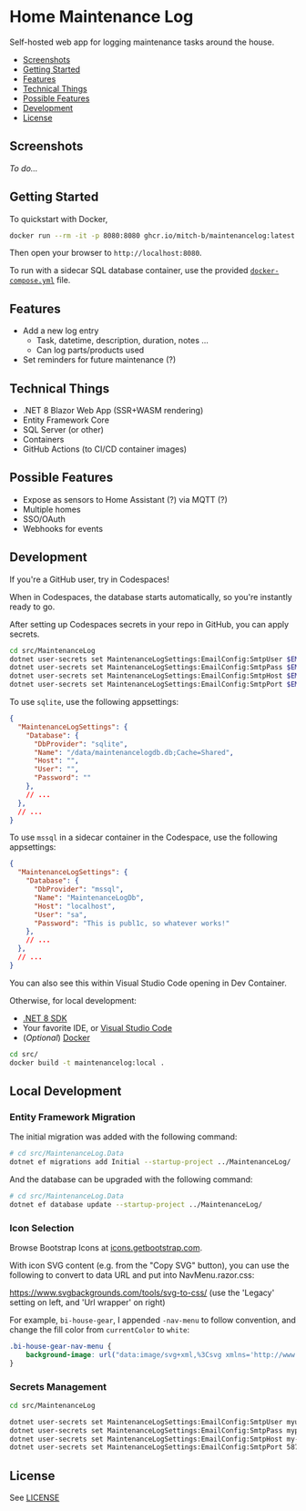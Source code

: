 # Home Maintenance Log

Self-hosted web app for logging maintenance tasks around the house.

* [Screenshots](#screenshots)
* [Getting Started](#getting-started)
* [Features](#features)
* [Technical Things](#technical-things)
* [Possible Features](#possible-features)
* [Development](#development)
* [License](#license)

## Screenshots

_To do..._

## Getting Started

To quickstart with Docker,

```bash
docker run --rm -it -p 8080:8080 ghcr.io/mitch-b/maintenancelog:latest
```

Then open your browser to `http://localhost:8080`.

To run with a sidecar SQL database container, use the provided [`docker-compose.yml`](./docker-compose.yml) file.

## Features

* Add a new log entry
  * Task, datetime, description, duration, notes ...
  * Can log parts/products used
* Set reminders for future maintenance (?)

## Technical Things

* .NET 8 Blazor Web App (SSR+WASM rendering)
* Entity Framework Core
* SQL Server (or other)
* Containers
* GitHub Actions (to CI/CD container images)

## Possible Features

* Expose as sensors to Home Assistant (?) via MQTT (?)
* Multiple homes
* SSO/OAuth
* Webhooks for events

## Development

If you're a GitHub user, try in Codespaces!

When in Codespaces, the database starts automatically, so you're instantly ready to go.

After setting up Codespaces secrets in your repo in GitHub, you can apply secrets.

```bash
cd src/MaintenanceLog
dotnet user-secrets set MaintenanceLogSettings:EmailConfig:SmtpUser $EMAILCONFIG_SMTPUSER
dotnet user-secrets set MaintenanceLogSettings:EmailConfig:SmtpPass $EMAILCONFIG_SMTPPASS
dotnet user-secrets set MaintenanceLogSettings:EmailConfig:SmtpHost $EMAILCONFIG_SMTPHOST
dotnet user-secrets set MaintenanceLogSettings:EmailConfig:SmtpPort $EMAILCONFIG_SMTPPORT
```

To use `sqlite`, use the following appsettings:

```json
{
  "MaintenanceLogSettings": {
    "Database": {
      "DbProvider": "sqlite",
      "Name": "/data/maintenancelogdb.db;Cache=Shared",
      "Host": "",
      "User": "",
      "Password": ""
    },
    // ...
  },
  // ...
}
```

To use `mssql` in a sidecar container in the Codespace, use the following appsettings:

```json
{
  "MaintenanceLogSettings": {
    "Database": {
      "DbProvider": "mssql",
      "Name": "MaintenanceLogDb",
      "Host": "localhost",
      "User": "sa",
      "Password": "This is publ1c, so whatever works!"
    },
    // ...
  },
  // ...
}
```

You can also see this within Visual Studio Code opening in Dev Container.

Otherwise, for local development:

* [.NET 8 SDK](https://dotnet.microsoft.com/download/dotnet/8.0)
* Your favorite IDE, or [Visual Studio Code](https://code.visualstudio.com/)
* (_Optional_) [Docker](https://www.docker.com/products/docker-desktop)

```bash
cd src/
docker build -t maintenancelog:local .
```

## Local Development

### Entity Framework Migration

The initial migration was added with the following command:

```bash
# cd src/MaintenanceLog.Data
dotnet ef migrations add Initial --startup-project ../MaintenanceLog/
```

And the database can be upgraded with the following command:

```bash
# cd src/MaintenanceLog.Data
dotnet ef database update --startup-project ../MaintenanceLog/
```

### Icon Selection

Browse Bootstrap Icons at [icons.getbootstrap.com](https://icons.getbootstrap.com/).

With icon SVG content (e.g. from the "Copy SVG" button), you can use the following to convert to data URL and put into NavMenu.razor.css:

https://www.svgbackgrounds.com/tools/svg-to-css/ (use the 'Legacy' setting on left, and 'Url wrapper' on right)

For example, `bi-house-gear`, I appended `-nav-menu` to follow convention, and change the fill color from `currentColor` to `white`:

```css
.bi-house-gear-nav-menu {
    background-image: url("data:image/svg+xml,%3Csvg xmlns='http://www.w3.org/2000/svg' width='16' height='16' fill='white' class='bi bi-house-gear-fill' viewBox='0 0 16 16'%3E%3Cpath d='M7.293 1.5a1 1 0 0 1 1.414 0L11 3.793V2.5a.5.5 0 0 1 .5-.5h1a.5.5 0 0 1 .5.5v3.293l2.354 2.353a.5.5 0 0 1-.708.708L8 2.207 1.354 8.854a.5.5 0 1 1-.708-.708z'/%3E%3Cpath d='M11.07 9.047a1.5 1.5 0 0 0-1.742.26l-.02.021a1.5 1.5 0 0 0-.261 1.742 1.5 1.5 0 0 0 0 2.86 1.5 1.5 0 0 0-.12 1.07H3.5A1.5 1.5 0 0 1 2 13.5V9.293l6-6 4.724 4.724a1.5 1.5 0 0 0-1.654 1.03'/%3E%3Cpath d='m13.158 9.608-.043-.148c-.181-.613-1.049-.613-1.23 0l-.043.148a.64.64 0 0 1-.921.382l-.136-.074c-.561-.306-1.175.308-.87.869l.075.136a.64.64 0 0 1-.382.92l-.148.045c-.613.18-.613 1.048 0 1.229l.148.043a.64.64 0 0 1 .382.921l-.074.136c-.306.561.308 1.175.869.87l.136-.075a.64.64 0 0 1 .92.382l.045.149c.18.612 1.048.612 1.229 0l.043-.15a.64.64 0 0 1 .921-.38l.136.074c.561.305 1.175-.309.87-.87l-.075-.136a.64.64 0 0 1 .382-.92l.149-.044c.612-.181.612-1.049 0-1.23l-.15-.043a.64.64 0 0 1-.38-.921l.074-.136c.305-.561-.309-1.175-.87-.87l-.136.075a.64.64 0 0 1-.92-.382ZM12.5 14a1.5 1.5 0 1 1 0-3 1.5 1.5 0 0 1 0 3'/%3E%3C/svg%3E");
}
```

### Secrets Management

```bash
cd src/MaintenanceLog

dotnet user-secrets set MaintenanceLogSettings:EmailConfig:SmtpUser myuser
dotnet user-secrets set MaintenanceLogSettings:EmailConfig:SmtpPass mypass
dotnet user-secrets set MaintenanceLogSettings:EmailConfig:SmtpHost my-smtp.host.com
dotnet user-secrets set MaintenanceLogSettings:EmailConfig:SmtpPort 587
```

## License

See [LICENSE](./LICENSE)
